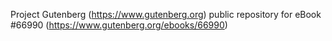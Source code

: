 Project Gutenberg (https://www.gutenberg.org) public repository for
eBook #66990 (https://www.gutenberg.org/ebooks/66990)

